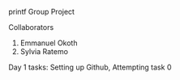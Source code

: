 printf Group Project

Collaborators
1. Emmanuel Okoth
2. Sylvia Ratemo

Day 1 tasks: Setting up Github, Attempting task 0
